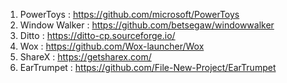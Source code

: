 1. PowerToys : https://github.com/microsoft/PowerToys
2. Window Walker : https://github.com/betsegaw/windowwalker
3. Ditto : https://ditto-cp.sourceforge.io/
4. Wox : https://github.com/Wox-launcher/Wox
5. ShareX : https://getsharex.com/
6. EarTrumpet : https://github.com/File-New-Project/EarTrumpet
